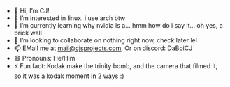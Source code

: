- 👋 Hi, I’m CJ!
- 👀 I’m interested in linux. i use arch btw
- 🌱 I’m currently learning why nvidia is a... hmm how do i say it... oh yes, a brick wall
- 💞️ I’m looking to collaborate on nothing right now, check later lel
- 📫 EMail me at mail@cjsprojects.com, Or on discord: DaBoiCJ
- 😄 Pronouns: He/Him
- ⚡ Fun fact: Kodak make the trinity bomb, and the camera that filmed it, so it was a kodak moment in 2 ways :)

<!---
DaBoiCJYT/DaBoiCJYT is a ✨ special ✨ repository because its `README.md` (this file) appears on your GitHub profile.
You can click the Preview link to take a look at your changes.
--->
